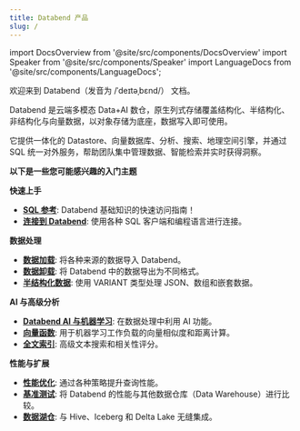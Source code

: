 ```yaml
---
title: Databend 产品
slug: /
---
```


import DocsOverview from '@site/src/components/DocsOverview'
import Speaker from '@site/src/components/Speaker'
import LanguageDocs from '@site/src/components/LanguageDocs';

欢迎来到 Databend（发音为 /ˈdeɪtəˌbɛnd/）<Speaker /> 文档。

Databend 是云端多模态 Data+AI 数仓，原生列式存储覆盖结构化、半结构化、非结构化与向量数据，以对象存储为底座，数据写入即可使用。

它提供一体化的 Datastore、向量数据库、分析、搜索、地理空间引擎，并通过 SQL 统一对外服务，帮助团队集中管理数据、智能检索并实时获得洞察。

<DocsOverview />

**以下是一些您可能感兴趣的入门主题**

**快速上手**
- **[SQL 参考](/sql)**: Databend 基础知识的快速访问指南！
- **[连接到 Databend](/guides/sql-clients)**: 使用各种 SQL 客户端和编程语言进行连接。

**数据处理**
- **[数据加载](/guides/load-data)**: 将各种来源的数据导入 Databend。
- **[数据卸载](/guides/unload-data)**: 将 Databend 中的数据导出为不同格式。
- **[半结构化数据](/sql/sql-functions/semi-structured-functions)**: 使用 VARIANT 类型处理 JSON、数组和嵌套数据。

**AI 与高级分析**
- **[Databend AI 与机器学习](/guides/ai-functions)**: 在数据处理中利用 AI 功能。
- **[向量函数](/sql/sql-functions/vector-functions)**: 用于机器学习工作负载的向量相似度和距离计算。
- **[全文索引](/guides/performance/fulltext-index)**: 高级文本搜索和相关性评分。

**性能与扩展**
- **[性能优化](/guides/performance)**: 通过各种策略提升查询性能。
- **[基准测试](/guides/benchmark)**: 将 Databend 的性能与其他数据仓库（Data Warehouse）进行比较。
- **[数据湖仓](/guides/access-data-lake)**: 与 Hive、Iceberg 和 Delta Lake 无缝集成。
